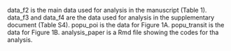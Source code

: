 data_f2 is the main data used for analysis in the manuscript (Table 1).
data_f3 and data_f4 are the data used for analysis in the supplementary document (Table S4).
popu_poi is the data for Figure 1A.
popu_transit is the data for Figure 1B.
analysis_paper is a Rmd file showing the codes for tha analysis.
